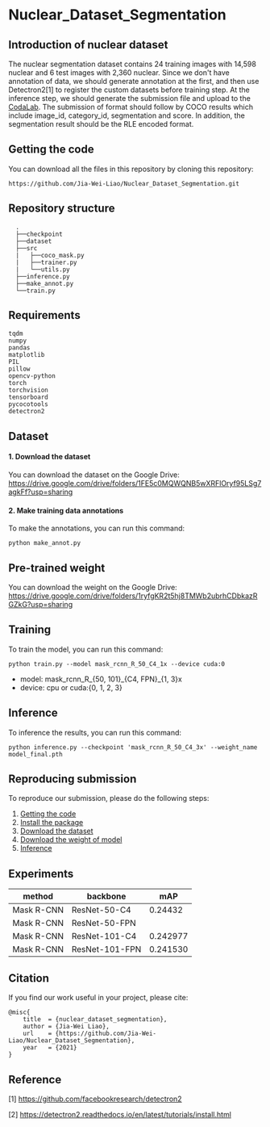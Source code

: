 # Nuclear_Dataset_Segmentation


##  Introduction of nuclear dataset
The nuclear segmentation dataset contains 24 training images with 14,598 nuclear and 6 test images with 2,360 nuclear.
Since we don't have annotation of data, we should generate annotation at the first,
and then use Detectron2[1] to register the custom datasets before training step.
At the inference step, we should generate the submission file and upload to the [CodaLab](https://codalab.lisn.upsaclay.fr/competitions/333?secret_key=3b31d945-289d-4da6-939d-39435b506ee5#results).
The submission of format should follow by COCO results which include image\_id, category\_id, segmentation and score.
In addition, the segmentation result should be the RLE encoded format.


## Getting the code
You can download all the files in this repository by cloning this repository:
```
https://github.com/Jia-Wei-Liao/Nuclear_Dataset_Segmentation.git
```


## Repository structure
      .
      ├──checkpoint
      ├──dataset
      ├──src
      |   ├──coco_mask.py
      |   ├──trainer.py
      |   └──utils.py
      ├──inference.py 
      ├──make_annot.py
      └──train.py


## Requirements
```
tqdm
numpy
pandas
matplotlib
PIL
pillow
opencv-python
torch
torchvision
tensorboard
pycocotools
detectron2
```


## Dataset
#### 1. Download the dataset
You can download the dataset on the Google Drive:  
<https://drive.google.com/drive/folders/1FE5c0MQWQNB5wXRFlOryf95LSg7agkFf?usp=sharing>
#### 2. Make training data annotations
To make the annotations, you can run this command:
```
python make_annot.py
```


## Pre-trained weight
You can download the weight on the Google Drive:  
<https://drive.google.com/drive/folders/1ryfgKR2t5hj8TMWb2ubrhCDbkazRGZkG?usp=sharing>

## Training
To train the model, you can run this command:
```
python train.py --model mask_rcnn_R_50_C4_1x --device cuda:0
```
- model: mask_rcnn\_R\_{50, 101}\_{C4, FPN}\_{1, 3}x
- device: cpu or cuda:{0, 1, 2, 3}


## Inference
To inference the results, you can run this command:
```
python inference.py --checkpoint 'mask_rcnn_R_50_C4_3x' --weight_name model_final.pth
```


## Reproducing submission
To reproduce our submission, please do the following steps:
1. [Getting the code](https://github.com/Jia-Wei-Liao/Nuclear_Dataset_Segmentation#Getting-the-code)
2. [Install the package](https://github.com/Jia-Wei-Liao/Nuclear_Dataset_Segmentation#requirements)
3. [Download the dataset](https://github.com/Jia-Wei-Liao/Nuclear_Dataset_Segmentation#dataset)
4. [Download the weight of model](https://github.com/Jia-Wei-Liao/Nuclear_Dataset_Segmentation#pre-trained-weight)
5. [Inference](https://github.com/Jia-Wei-Liao/Nuclear_Dataset_Segmentation#inference)


## Experiments
| method       | backbone      | mAP       |
| ------------ | ------------- | --------- |
| Mask R-CNN   | ResNet-50-C4  | 0.24432   |
| Mask R-CNN   | ResNet-50-FPN |           |
| Mask R-CNN   | ResNet-101-C4 | 0.242977  |
| Mask R-CNN   | ResNet-101-FPN| 0.241530  |


## Citation
If you find our work useful in your project, please cite:
```
@misc{
    title  = {nuclear_dataset_segmentation},
    author = {Jia-Wei Liao},
    url    = {https://github.com/Jia-Wei-Liao/Nuclear_Dataset_Segmentation},
    year   = {2021}
}
```


## Reference
[1] https://github.com/facebookresearch/detectron2  

[2] https://detectron2.readthedocs.io/en/latest/tutorials/install.html 
